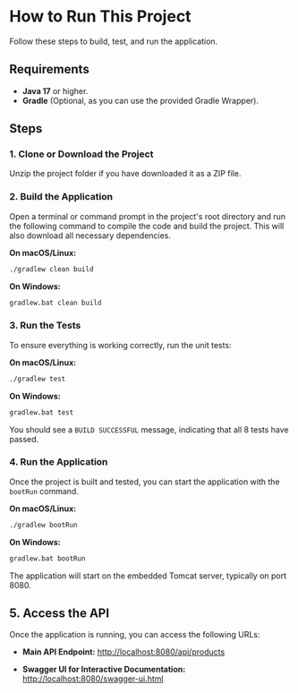 # How to Run This Project

Follow these steps to build, test, and run the application.

## Requirements

- **Java 17** or higher.
- **Gradle** (Optional, as you can use the provided Gradle Wrapper).

## Steps

### 1. Clone or Download the Project

Unzip the project folder if you have downloaded it as a ZIP file.

### 2. Build the Application

Open a terminal or command prompt in the project's root directory and run the following command to compile the code and build the project. This will also download all necessary dependencies.

**On macOS/Linux:**
```bash
./gradlew clean build
```

**On Windows:**
```bash
gradlew.bat clean build
```

### 3. Run the Tests

To ensure everything is working correctly, run the unit tests:

**On macOS/Linux:**
```bash
./gradlew test
```

**On Windows:**
```bash
gradlew.bat test
```

You should see a `BUILD SUCCESSFUL` message, indicating that all 8 tests have passed.

### 4. Run the Application

Once the project is built and tested, you can start the application with the `bootRun` command.

**On macOS/Linux:**
```bash
./gradlew bootRun
```

**On Windows:**
```bash
gradlew.bat bootRun
```

The application will start on the embedded Tomcat server, typically on port 8080.

## 5. Access the API

Once the application is running, you can access the following URLs:

- **Main API Endpoint:**
  [http://localhost:8080/api/products](http://localhost:8080/api/products)

- **Swagger UI for Interactive Documentation:**
  [http://localhost:8080/swagger-ui.html](http://localhost:8080/swagger-ui.html)